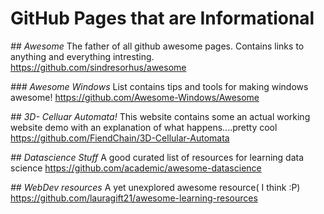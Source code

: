 # GitHub Pages that are Informational
*## Awesome*
The father of all github awesome pages. Contains links to anything and everything intresting.
https://github.com/sindresorhus/awesome

*###  Awesome Windows*
List contains tips and tools for making windows awesome!
https://github.com/Awesome-Windows/Awesome

*## 3D- Celluar Automata!*
This website contains some an actual working website demo with an explanation of what happens....pretty cool
https://github.com/FiendChain/3D-Cellular-Automata

*## Datascience Stuff*
A good curated list of resources for learning data science
https://github.com/academic/awesome-datascience

*## WebDev resources*
A yet unexplored awesome resource( I think :P)
https://github.com/lauragift21/awesome-learning-resources
